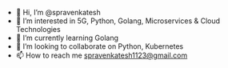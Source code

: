 - 👋 Hi, I’m @spravenkatesh
- 👀 I’m interested in 5G, Python, Golang, Microservices & Cloud Technologies
- 🌱 I’m currently learning Golang
- 💞️ I’m looking to collaborate on Python, Kubernetes
- 📫 How to reach me spravenkatesh1123@gmail.com

<!---
spravenkatesh/spravenkatesh is a ✨ special ✨ repository because its `README.md` (this file) appears on your GitHub profile.
You can click the Preview link to take a look at your changes.
--->
